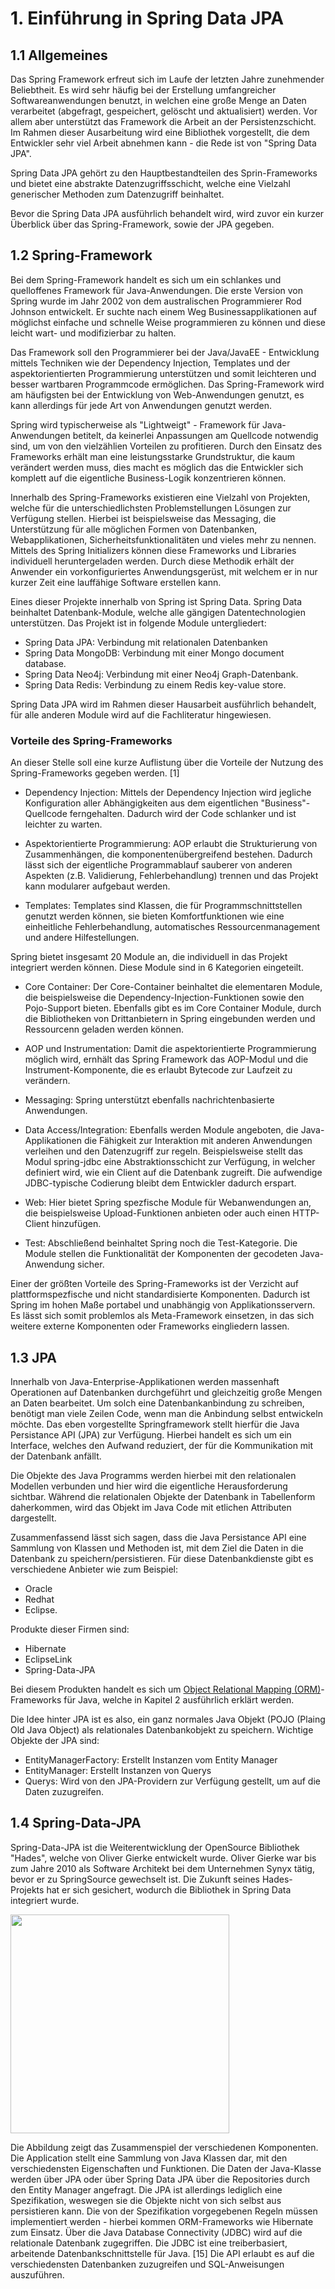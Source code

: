 # 1. Einführung in Spring Data JPA
## 1.1 Allgemeines
Das Spring Framework erfreut sich im Laufe der letzten Jahre zunehmender Beliebtheit. Es wird sehr häufig bei der Erstellung umfangreicher Softwareanwendungen benutzt, in welchen eine große Menge an Daten verarbeitet (abgefragt, gespeichert, gelöscht und aktualisiert) werden. Vor allem aber unterstützt das Framework die Arbeit an der Persistenzschicht. Im Rahmen dieser Ausarbeitung wird eine Bibliothek vorgestellt, die dem Entwickler sehr viel Arbeit abnehmen kann - die Rede ist von "Spring Data JPA".

Spring Data JPA gehört zu den Hauptbestandteilen des Sprin-Frameworks und bietet eine abstrakte Datenzugriffsschicht, welche eine Vielzahl generischer Methoden zum Datenzugriff beinhaltet. 

Bevor die Spring Data JPA ausführlich behandelt wird, wird zuvor ein kurzer Überblick über das Spring-Framework, sowie der JPA gegeben.

## 1.2 Spring-Framework
Bei dem Spring-Framework handelt es sich um ein schlankes und quelloffenes Framework für Java-Anwendungen. Die erste Version von Spring wurde im Jahr 2002 von dem australischen Programmierer Rod Johnson entwickelt. Er suchte nach einem Weg Businessapplikationen auf möglichst einfache und schnelle Weise programmieren zu können und diese leicht wart- und modifizierbar zu halten.

Das Framework soll den Programmierer bei der Java/JavaEE - Entwicklung mittels Techniken wie der Dependency Injection, Templates und der aspektorientierten Programmierung unterstützen und somit leichteren und besser wartbaren Programmcode ermöglichen. Das Spring-Framework wird am häufigsten bei der Entwicklung von Web-Anwendungen genutzt, es kann allerdings für jede Art von Anwendungen genutzt werden. 

Spring wird typischerweise als "Lightweigt" - Framework für Java-Anwendungen betitelt, da keinerlei Anpassungen am Quellcode notwendig sind, um von den vielzählien Vorteilen zu profitieren. Durch den Einsatz des Frameworks erhält man eine leistungsstarke Grundstruktur, die kaum verändert werden muss, dies macht es möglich das die Entwickler sich komplett auf die eigentliche Business-Logik konzentrieren können.

Innerhalb des Spring-Frameworks existieren eine Vielzahl von Projekten, welche für die unterschiedlichsten Problemstellungen Lösungen zur Verfügung stellen. Hierbei ist beispielsweise das Messaging, die Unterstützung für alle möglichen Formen von Datenbanken, Webapplikationen, Sicherheitsfunktionalitäten und vieles mehr zu nennen. Mittels des Spring Initializers können diese Frameworks und Libraries individuell heruntergeladen werden. Durch diese Methodik erhält der Anwender ein vorkonfiguriertes Anwendungsgerüst, mit welchem er in nur kurzer Zeit eine lauffähige Software erstellen kann. 

Eines dieser Projekte innerhalb von Spring ist Spring Data. Spring Data beinhaltet Datenbank-Module, welche alle gängigen Datentechnologien unterstützen. Das Projekt ist in folgende Module untergliedert:

- Spring Data JPA: Verbindung mit relationalen Datenbanken
- Spring Data MongoDB: Verbindung mit einer Mongo document database.
- Spring Data Neo4j: Verbindung mit einer Neo4j Graph-Datenbank.
- Spring Data Redis: Verbindung zu einem Redis key-value store.

Spring Data JPA wird im Rahmen dieser Hausarbeit ausführlich behandelt, für alle anderen Module wird auf die Fachliteratur hingewiesen.

### Vorteile des Spring-Frameworks
An dieser Stelle soll eine kurze Auflistung über die Vorteile der Nutzung des Spring-Frameworks gegeben werden. [1]

- Dependency Injection: Mittels der Dependency Injection wird jegliche Konfiguration aller Abhängigkeiten aus dem eigentlichen "Business"-Quellcode ferngehalten. Dadurch wird der Code schlanker und ist leichter zu warten. 

- Aspektorientierte Programmierung: AOP erlaubt die Strukturierung von Zusammenhängen, die komponentenübergreifend bestehen. Dadurch lässt sich der eigentliche Programmablauf sauberer von anderen Aspekten (z.B. Validierung, Fehlerbehandlung) trennen und das Projekt kann modularer aufgebaut werden.

- Templates: Templates sind Klassen, die für Programmschnittstellen genutzt werden können, sie bieten Komfortfunktionen wie eine einheitliche Fehlerbehandlung, automatisches Ressourcenmanagement und andere Hilfestellungen.

Spring bietet insgesamt 20 Module an, die individuell in das Projekt integriert werden können. Diese Module sind in 6 Kategorien eingeteilt.

- Core Container: Der Core-Container beinhaltet die elementaren Module, die beispielsweise die Dependency-Injection-Funktionen sowie den Pojo-Support bieten. Ebenfalls gibt es im Core Container Module, durch die Bibliotheken von Drittanbietern in Spring eingebunden werden und Ressourcenn geladen werden können.

- AOP und Instrumentation: Damit die aspektorientierte Programmierung möglich wird, ernhält das Spring Framework das AOP-Modul und die Instrument-Komponente, die es erlaubt Bytecode zur Laufzeit zu verändern. 

- Messaging: Spring unterstützt ebenfalls nachrichtenbasierte Anwendungen.

- Data Access/Integration: Ebenfalls werden Module angeboten, die Java-Applikationen die Fähigkeit zur Interaktion mit anderen Anwendungen verleihen und den Datenzugriff zur regeln. Beispielsweise stellt das Modul spring-jdbc eine Abstraktionsschicht zur Verfügung, in welcher definiert wird, wie ein Client auf die Datenbank zugreift. Die aufwendige JDBC-typische Codierung bleibt dem Entwickler dadurch erspart. 

- Web: Hier bietet Spring spezfische Module für Webanwendungen an, die beispielsweise Upload-Funktionen anbieten oder auch einen HTTP-Client hinzufügen. 

- Test: Abschließend beinhaltet Spring noch die Test-Kategorie. Die Module stellen die Funktionalität der Komponenten der gecodeten Java-Anwendung sicher. 

Einer der größten Vorteile des Spring-Frameworks ist der Verzicht auf plattformspezfische und nicht standardisierte Komponenten. Dadurch ist Spring im hohen Maße portabel und unabhängig von Applikationsservern. Es lässt sich somit problemlos als Meta-Framework einsetzen, in das sich weitere externe Komponenten oder Frameworks eingliedern lassen. 


## 1.3 JPA
Innerhalb von Java-Enterprise-Applikationen werden massenhaft Operationen auf Datenbanken durchgeführt und gleichzeitig große Mengen an Daten bearbeitet. Um solch eine Datenbankanbindung zu schreiben, benötigt man viele Zeilen Code, wenn man die Anbindung selbst entwickeln möchte. Das eben vorgestellte Springframework stellt hierfür die Java Persistance API (JPA) zur Verfügung. Hierbei handelt es sich um ein Interface, welches den Aufwand reduziert, der für die Kommunikation mit der Datenbank anfällt. 

Die Objekte des Java Programms werden hierbei mit den relationalen Modellen verbunden und hier wird die eigentliche Herausforderung sichtbar. Während die relationalen Objekte der Datenbank in Tabellenform daherkommen, wird das Objekt im Java Code mit etlichen Attributen dargestellt. 

Zusammenfassend lässt sich sagen, dass die Java Persistance API eine Sammlung von Klassen und Methoden ist, mit dem Ziel die Daten in die Datenbank zu speichern/persistieren. Für diese Datenbankdienste gibt es verschiedene Anbieter wie zum Beispiel:
- Oracle
- Redhat
- Eclipse.

Produkte dieser Firmen sind:
- Hibernate 
- EclipseLink 
- Spring-Data-JPA

Bei diesem Produkten handelt es sich um [Object Relational Mapping (ORM)](02_Object_Relational_Mapping.md)-Frameworks für Java, welche in Kapitel 2 ausführlich erklärt werden.

Die Idee hinter JPA ist es also, ein ganz normales Java Objekt (POJO (Plaing Old Java Object) als relationales Datenbankobjekt zu speichern. 
Wichtige Objekte der JPA sind:
- EntityManagerFactory: Erstellt Instanzen vom Entity Manager
- EntityManager: Erstellt Instanzen von Querys
- Querys: Wird von den JPA-Providern zur Verfügung gestellt, um auf die Daten zuzugreifen.


## 1.4 Spring-Data-JPA
Spring-Data-JPA ist die Weiterentwicklung der OpenSource Bibliothek "Hades", welche von Oliver Gierke entwickelt wurde. Oliver Gierke war bis zum Jahre 2010 als Software Architekt bei dem Unternehmen Synyx tätig, bevor er zu SpringSource gewechselt ist. Die Zukunft seines Hades-Projekts hat er sich gesichert, wodurch die Bibliothek in Spring Data integriert wurde.  

<img src="Abbildungen/SpringDataJPAARchi.png" width="350">

Die Abbildung zeigt das Zusammenspiel der verschiedenen Komponenten. Die Application stellt eine Sammlung von Java Klassen dar, mit den verschiedensten Eigenschaften und Funktionen. Die Daten der Java-Klasse werden über JPA oder über Spring Data JPA über die Repositories durch den Entity Manager angefragt. Die JPA ist allerdings lediglich eine Spezifikation, weswegen sie die Objekte nicht von sich selbst aus persistieren kann. Die von der Spezifikation vorgegebenen Regeln müssen implementiert werden - hierbei kommen ORM-Frameworks wie Hibernate zum Einsatz. Über die Java Database Connectivity (JDBC) wird auf die relationale Datenbank zugegriffen. Die JDBC ist eine treiberbasiert, arbeitende Datenbankschnittstelle für Java. [15] Die API erlaubt es auf die verschiedensten Datenbanken zuzugreifen und SQL-Anweisungen auszuführen.



